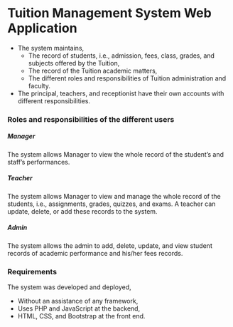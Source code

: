 # Tuition Management System Web Application

- The system maintains,
  - The record of students, i.e., admission, fees, class, grades, and subjects offered by the Tuition,
  - The record of the Tuition academic matters,
  - The different roles and responsibilities of Tuition administration and faculty.
- The principal, teachers, and receptionist have their own accounts with different responsibilities.

### Roles and responsibilities of the different users

##### Manager
The system allows Manager to view the whole record of the student’s and staff’s performances.

##### Teacher
The system allows Manager to view and manage the whole record of the students, i.e., assignments, grades, quizzes, and exams. A teacher can update, delete, or add these records to the system.

##### Admin
The system allows the admin to add, delete, update, and view student records of academic performance and his/her fees records.

### Requirements

The system was developed and deployed,
- Without an assistance of any framework,
- Uses PHP and JavaScript at the backend,
- HTML, CSS, and Bootstrap at the front end.
